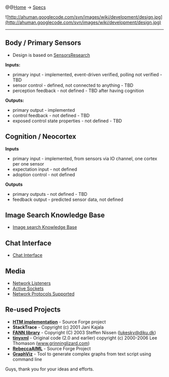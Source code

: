 @@[Home](Home.md) -> [Specs](Specs.md)

![http://ahuman.googlecode.com/svn/images/wiki/development/design.jpg](http://ahuman.googlecode.com/svn/images/wiki/development/design.jpg)

---

## Body / Primary Sensors ##

  * Design is based on [SensorsResearch](SensorsResearch.md)

**Inputs:**
  * primary input - implemented, event-driven verified, polling not verified - TBD
  * sensor control - defined, not connected to anything - TBD
  * perception feedback - not defined - TBD after having cognition

**Outputs:**
  * primary output - implemented
  * control feedback - not defined - TBD
  * exposed control state properties - not defined - TBD

## Cognition / Neocortex ##

**Inputs**
  * primary input - implemented, from sensors via IO channel, one cortex per one sensor
  * expectation input - not defined
  * adoption control - not defined

**Outputs**
  * primary outputs - not defined - TBD
  * feedback output - predicted sensor data, not defined

## Image Search Knowledge Base ##
  * [Image search Knowledge Base](ImageSearchKB.md)

## Chat Interface ##
  * [Chat Interface](ChatInterface.md)

## Media ##
  * [Network Listeners](NetworkListeners.md)
  * [Active Sockets](ActiveSockets.md)
  * [Network Protocols Supported](MediaProtocols.md)

## Re-used Projects ##

  * **[HTM implementation](http://sourceforge.net/projects/neocortex)** - Source Forge project
  * **StackTrace** - Copyright (c) 2001 Jani Kajala
  * **[FANN library](http://leenissen.dk/fann)** - Copyright (C) 2003 Steffen Nissen (lukesky@diku.dk)
  * **[tinyxml](http://www.sourceforge.net/projects/tinyxml)** - Original code (2.0 and earlier) copyright (c) 2000-2006 Lee Thomason (www.grinninglizard.com)
  * **[RebeccaAIML](http://rebecca-aiml.sourceforge.net)** - Source Forge Project
  * **[GraphViz](http://www.graphviz.org/)** - Tool to generate complex graphs from text script using command line

Guys, thank you for your ideas and efforts.